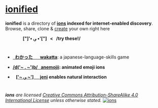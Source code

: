 # [ionified](http://ionified.net)

**ionified** is a directory of **[ions](https://ion.ionify.net/)
indexed for internet-enabled discovery**. Browse, share, clone &
[create](https://github.com/organizations/ionified/repositories/new)
your own right here

&nbsp; &nbsp; &nbsp; &nbsp; &nbsp; &nbsp; &nbsp;
**["]'• ؈ •'["] &nbsp; < &nbsp; /try these!/**

#

+ [**&nbsp; わかった &nbsp; &nbsp; &nbsp; wakatta**](https://ionified.github.io/wakatta-ions.iskitz.net/):
  a japanese-language-skills game

+ **[/d('~ . ~')b/ &nbsp; anemojii](https://ionified.github.io/anemojii-ions.iskitz.net/):
  animated emoji ions**

+ **&nbsp;&nbsp;&nbsp;[['~ ؈ ~'] &nbsp;&nbsp; &nbsp; jeni](https://github.com/ionified/jeni-ions.iskitz.net)
  enables natural interaction**

#

_**ions** are licensed_
_[Creative Commons Attribution-ShareAlike 4.0 International License](http://creativecommons.org/licenses/by-sa/4.0/)_
_unless otherwise stated._
  [![ions](https://i.creativecommons.org/l/by-sa/4.0/80x15.png "Creative Commons License")](http://creativecommons.org/licenses/by-sa/4.0/)
